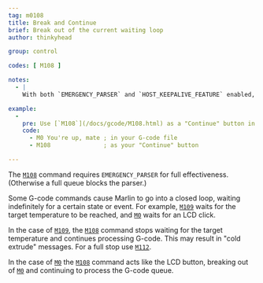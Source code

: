 ```yaml
---
tag: m0108
title: Break and Continue
brief: Break out of the current waiting loop
author: thinkyhead

group: control

codes: [ M108 ]

notes:
  - |
    With both `EMERGENCY_PARSER` and `HOST_KEEPALIVE_FEATURE` enabled, hosts will be able to prompt for continuation or cancellation, confirming with [`M108`](/docs/gcode/M108.html) and cancelling with [`M112`](/docs/gcode/M112.html).

example:
  -
    pre: Use [`M108`](/docs/gcode/M108.html) as a "Continue" button in your host software.
    code:
      - M0 You're up, mate ; in your G-code file
      - M108               ; as your "Continue" button

---
```


The [`M108`](/docs/gcode/M108.html) command requires `EMERGENCY_PARSER` for full effectiveness. (Otherwise a full queue blocks the parser.)

Some G-code commands cause Marlin to go into a closed loop, waiting indefinitely for a certain state or event. For example, [`M109`](/docs/gcode/M109.html) waits for the target temperature to be reached, and [`M0`](/docs/gcode/M000-M001.html) waits for an LCD click.

In the case of [`M109`](/docs/gcode/M109.html), the [`M108`](/docs/gcode/M108.html) command stops waiting for the target temperature and continues processing G-code. This may result in "cold extrude" messages. For a full stop use [`M112`](/docs/gcode/M112.html).

In the case of [`M0`](/docs/gcode/M000-M001.html) the [`M108`](/docs/gcode/M108.html) command acts like the LCD button, breaking out of [`M0`](/docs/gcode/M000-M001.html) and continuing to process the G-code queue.
